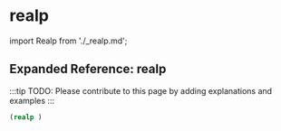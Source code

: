 # realp

import Realp from './_realp.md';

<Realp />

## Expanded Reference: realp

:::tip
TODO: Please contribute to this page by adding explanations and examples
:::

```lisp
(realp )
```
